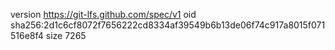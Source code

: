 version https://git-lfs.github.com/spec/v1
oid sha256:2d1c6cf8072f7656222cd8334af39549b6b13de06f74c917a8015f071516e8f4
size 7265

